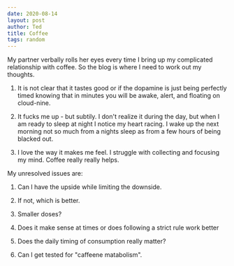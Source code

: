 ```yaml
---
date: 2020-08-14
layout: post
author: Ted
title: Coffee
tags: random
---
```


My partner verbally rolls her eyes every time I bring up my complicated relationship with coffee. So the blog is where I need to work out my thoughts.

1. It is not clear that it tastes good or if the dopamine is just being perfectly timed knowing that in minutes you will be awake, alert, and floating on cloud-nine.

2. It fucks me up - but subtily. I don't realize it during the day, but when I am ready to sleep at night I notice my heart racing. I wake up the next morning not so much from a nights sleep as from a few hours of being blacked out.

3. I love the way it makes me feel. I struggle with collecting and focusing my mind. Coffee really really helps.


My unresolved issues are:

1. Can I have the upside while limiting the downside.

2. If not, which is better.

3. Smaller doses?

4. Does it make sense at times or does following a strict rule work better

5. Does the daily timing of consumption really matter?

6. Can I get tested for "caffeene matabolism".
